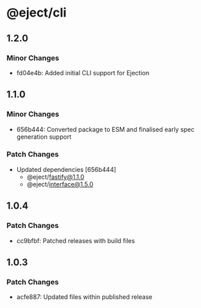 # @eject/cli

## 1.2.0

### Minor Changes

- fd04e4b: Added initial CLI support for Ejection

## 1.1.0

### Minor Changes

- 656b444: Converted package to ESM and finalised early spec generation support

### Patch Changes

- Updated dependencies [656b444]
  - @eject/fastify@1.1.0
  - @eject/interface@1.5.0

## 1.0.4

### Patch Changes

- cc9bfbf: Patched releases with build files

## 1.0.3

### Patch Changes

- acfe887: Updated files within published release
